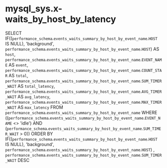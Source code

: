 # mysql_sys.x-waits_by_host_by_latency

SELECT 
    IF((`performance_schema`.`events_waits_summary_by_host_by_event_name`.`HOST` IS NULL),
        'background',
        `performance_schema`.`events_waits_summary_by_host_by_event_name`.`HOST`) AS `host`,
    `performance_schema`.`events_waits_summary_by_host_by_event_name`.`EVENT_NAME` AS `event`,
    `performance_schema`.`events_waits_summary_by_host_by_event_name`.`COUNT_STAR` AS `total`,
    `performance_schema`.`events_waits_summary_by_host_by_event_name`.`SUM_TIMER_WAIT` AS `total_latency`,
    `performance_schema`.`events_waits_summary_by_host_by_event_name`.`AVG_TIMER_WAIT` AS `avg_latency`,
    `performance_schema`.`events_waits_summary_by_host_by_event_name`.`MAX_TIMER_WAIT` AS `max_latency`
FROM
    `performance_schema`.`events_waits_summary_by_host_by_event_name`
WHERE
    ((`performance_schema`.`events_waits_summary_by_host_by_event_name`.`EVENT_NAME` <> 'idle')
        AND (`performance_schema`.`events_waits_summary_by_host_by_event_name`.`SUM_TIMER_WAIT` > 0))
ORDER BY IF((`performance_schema`.`events_waits_summary_by_host_by_event_name`.`HOST` IS NULL),
    'background',
    `performance_schema`.`events_waits_summary_by_host_by_event_name`.`HOST`) , `performance_schema`.`events_waits_summary_by_host_by_event_name`.`SUM_TIMER_WAIT` DESC
